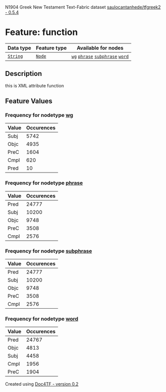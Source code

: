 N1904 Greek New Testament Text-Fabric dataset [saulocantanhede/tfgreek2 - 0.5.4](https://github.com/saulocantanhede/tfgreek2)
# Feature: function
Data type|Feature type|Available for nodes
---|---|---
[`String`](featurebydatatype.md#string)|[`Node`](featurebytype.md#node)| [`wg`](featurebynodetype.md#wg)  [`phrase`](featurebynodetype.md#phrase)  [`subphrase`](featurebynodetype.md#subphrase)  [`word`](featurebynodetype.md#word) 
## Description
this is XML attribute function
## Feature Values
### Frequency for nodetype [wg](featurebynodetype.md#wg)
Value|Occurences
---|---
Subj|5742
Objc|4935
PreC|1604
Cmpl|620
Pred|10
### Frequency for nodetype [phrase](featurebynodetype.md#phrase)
Value|Occurences
---|---
Pred|24777
Subj|10200
Objc|9748
PreC|3508
Cmpl|2576
### Frequency for nodetype [subphrase](featurebynodetype.md#subphrase)
Value|Occurences
---|---
Pred|24777
Subj|10200
Objc|9748
PreC|3508
Cmpl|2576
### Frequency for nodetype [word](featurebynodetype.md#word)
Value|Occurences
---|---
Pred|24767
Objc|4813
Subj|4458
Cmpl|1956
PreC|1904
 

Created using [Doc4TF - version 0.2](https://github.com/tonyjurg/Doc4TF) 